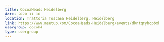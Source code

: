```yaml
---
title: CocoaHeads Heidelberg
date: 2020-11-18
location: Trattoria Toscana Heidelberg, Heidelberg
link: https://www.meetup.com/CocoaHeads-Heidelberg/events/dkntqrybcpbxb/
usergroup: cocohd
type: usergroup
---
```


